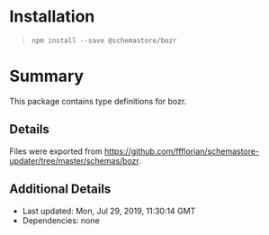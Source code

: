 # Installation
> `npm install --save @schemastore/bozr`

# Summary
This package contains type definitions for bozr.

## Details
Files were exported from https://github.com/ffflorian/schemastore-updater/tree/master/schemas/bozr.

## Additional Details
* Last updated: Mon, Jul 29, 2019, 11:30:14 GMT
* Dependencies: none
